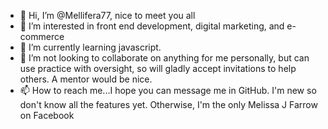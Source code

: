 - 👋 Hi, I’m @Mellifera77, nice to meet you all
- 👀 I’m interested in front end development, digital marketing, and e-commerce
- 🌱 I’m currently learning javascript.
- 💞️ I’m not looking to collaborate on anything for me personally, but can use practice with oversight, so will gladly accept invitations to help others. A mentor would be nice.
- 📫 How to reach me...I hope you can message me in GitHub. I'm new so don't know all the features yet. Otherwise, I'm the only Melissa J Farrow on Facebook

<!---
Mellifera77/Mellifera77 is a ✨ special ✨ repository because its `README.md` (this file) appears on your GitHub profile.
You can click the Preview link to take a look at your changes.
--->
